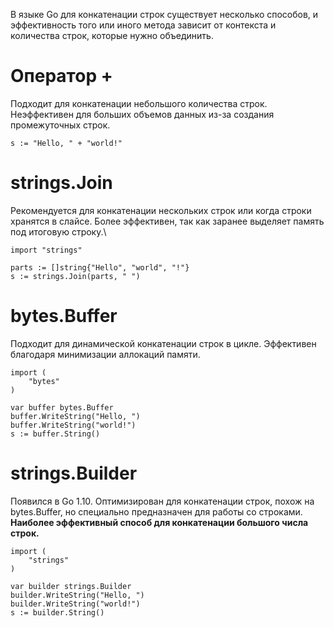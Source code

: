 В языке Go для конкатенации строк существует несколько способов, и эффективность того или иного метода зависит от контекста и количества строк, которые нужно объединить. 

# Оператор +
Подходит для конкатенации небольшого количества строк.
Неэффективен для больших объемов данных из-за создания промежуточных строк.
```
s := "Hello, " + "world!"
```
# strings.Join
Рекомендуется для конкатенации нескольких строк или когда строки хранятся в слайсе.
Более эффективен, так как заранее выделяет память под итоговую строку.\
```
import "strings"

parts := []string{"Hello", "world", "!"}
s := strings.Join(parts, " ")
```
# bytes.Buffer
Подходит для динамической конкатенации строк в цикле.
Эффективен благодаря минимизации аллокаций памяти.
```
import (
    "bytes"
)

var buffer bytes.Buffer
buffer.WriteString("Hello, ")
buffer.WriteString("world!")
s := buffer.String()
```
# strings.Builder
Появился в Go 1.10.
Оптимизирован для конкатенации строк, похож на bytes.Buffer, но специально предназначен для работы со строками.
**Наиболее эффективный способ для конкатенации большого числа строк.**
```
import (
    "strings"
)

var builder strings.Builder
builder.WriteString("Hello, ")
builder.WriteString("world!")
s := builder.String()
```
